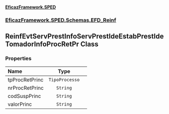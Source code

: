#### [EficazFramework.SPED](EficazFrameworkSPED.md 'EficazFramework SPED')
### [EficazFramework.SPED.Schemas.EFD_Reinf](EficazFramework.SPED.Schemas.EFD_Reinf.md 'EficazFramework.SPED.Schemas.EFD_Reinf')

## ReinfEvtServPrestInfoServPrestIdeEstabPrestIdeTomadorInfoProcRetPr Class
### Properties

| Name | Type | |
| :--- | :---: | :--- |
| tpProcRetPrinc | `TipoProcesso` |  |
| nrProcRetPrinc | `String` |  |
| codSuspPrinc | `String` |  |
| valorPrinc | `String` |  |
